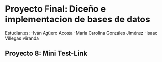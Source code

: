 # Proyecto Final: Diceño e implementacion de bases de datos

Estudiantes:
-Iván Agüero Acosta
-María Carolina Gonzáles Jiménez
-Isaac Villegas Miranda

## Proyecto 8: Mini Test-Link
